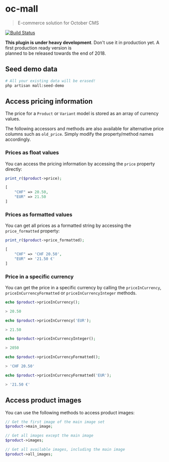 # oc-mall
> E-commerce solution for October CMS 

[![Build Status](https://travis-ci.org/OFFLINE-GmbH/oc-mall-plugin.svg?branch=develop)](https://travis-ci.org/OFFLINE-GmbH/oc-mall-plugin)

**This plugin is under heavy development**. Don't use it in production yet. A first production ready version is  
planned to be released towards the end of 2018.


## Seed demo data

```bash
# All your existing data will be erased!
php artisan mall:seed-demo
```

## Access pricing information

The price for a `Product` or `Variant` model is stored as an array of currency values.

The following accessors and 
methods are also available for alternative price columns such as `old_price`. Simply modify the property/method names
 accordingly.

### Prices as float values

You can access the pricing information by accessing the `price` property directly:

```php
print_r($product->price);

[
    "CHF" => 20.50,
    "EUR" => 21.50
]
``` 

### Prices as formatted values 

You can get all prices as a formatted string by accessing the `price_formatted` property:

```php
print_r($product->price_formatted);

[
    "CHF" => 'CHF 20.50',
    "EUR" => '21.50 €'
]
``` 

### Price in a specific currency 

You can get the price in a specific currency by calling the `priceInCurrency`, `priceInCurrencyFormatted` or 
`priceInCurrencyInteger` methods.

```php
echo $product->priceInCurrency();

> 20.50

echo $product->priceInCurrency('EUR');

> 21.50

echo $product->priceInCurrencyInteger();

> 2050

echo $product->priceInCurrencyFormatted();

> 'CHF 20.50'

echo $product->priceInCurrencyFormatted('EUR');

> '21.50 €'
``` 

## Access product images

You can use the following methods to access product images:

```php
// Get the first image of the main image set
$product->main_image;

// Get all images except the main image
$product->images;

// Get all available images, including the main image
$product->all_images;
```
